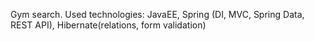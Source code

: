 Gym search. Used technologies: JavaEE, Spring (DI, MVC, Spring Data, REST API), Hibernate(relations, form validation) 